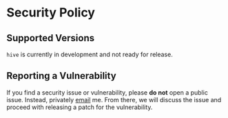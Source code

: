 # Security Policy

## Supported Versions

`hive` is currently in development and not ready for release.

## Reporting a Vulnerability

If you find a security issue or vulnerability, please **do not** open a public issue. Instead, privately [email](mailto:code.dishb@gmail.com) me.
From there, we will discuss the issue and proceed with releasing a patch for the vulnerability.
